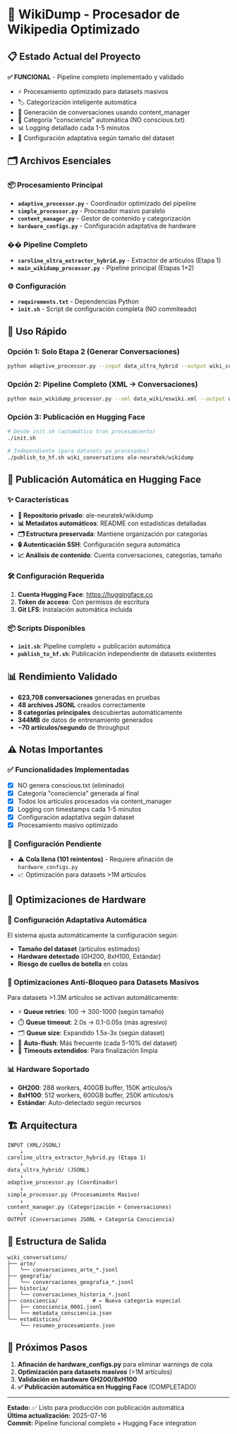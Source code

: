 # 🧠 WikiDump - Procesador de Wikipedia Optimizado

## 📋 Estado Actual del Proyecto

**✅ FUNCIONAL** - Pipeline completo implementado y validado
- ⚡ Procesamiento optimizado para datasets masivos
- 🏷️ Categorización inteligente automática  
- 💬 Generación de conversaciones usando content_manager
- 🧠 Categoría "consciencia" automática (NO conscious.txt)
- 📊 Logging detallado cada 1-5 minutos
- 🔧 Configuración adaptativa según tamaño del dataset

## 🗂️ Archivos Esenciales

### 📦 Procesamiento Principal
- **`adaptive_processor.py`** - Coordinador optimizado del pipeline
- **`simple_processor.py`** - Procesador masivo paralelo
- **`content_manager.py`** - Gestor de contenido y categorización
- **`hardware_configs.py`** - Configuración adaptativa de hardware

### ��️ Pipeline Completo  
- **`caroline_ultra_extractor_hybrid.py`** - Extractor de artículos (Etapa 1)
- **`main_wikidump_processor.py`** - Pipeline principal (Etapas 1+2)

### ⚙️ Configuración
- **`requirements.txt`** - Dependencias Python
- **`init.sh`** - Script de configuración completa (NO commiteado)

## 🚀 Uso Rápido

### Opción 1: Solo Etapa 2 (Generar Conversaciones)
```bash
python adaptive_processor.py --input data_ultra_hybrid --output wiki_conversations
```

### Opción 2: Pipeline Completo (XML → Conversaciones)
```bash
python main_wikidump_processor.py --xml data_wiki/eswiki.xml --output wiki_conversations
```

### Opción 3: Publicación en Hugging Face
```bash
# Desde init.sh (automático tras procesamiento)
./init.sh

# Independiente (para datasets ya procesados)
./publish_to_hf.sh wiki_conversations ale-neuratek/wikidump
```

## 🤗 Publicación Automática en Hugging Face

### ✨ Características
- **🔐 Repositorio privado**: ale-neuratek/wikidump
- **📊 Metadatos automáticos**: README con estadísticas detalladas
- **🗂️ Estructura preservada**: Mantiene organización por categorías
- **🔒 Autenticación SSH**: Configuración segura automática
- **📈 Análisis de contenido**: Cuenta conversaciones, categorías, tamaño

### 🛠️ Configuración Requerida
1. **Cuenta Hugging Face**: https://huggingface.co
2. **Token de acceso**: Con permisos de escritura
3. **Git LFS**: Instalación automática incluida

### 📦 Scripts Disponibles
- **`init.sh`**: Pipeline completo + publicación automática
- **`publish_to_hf.sh`**: Publicación independiente de datasets existentes

## 📊 Rendimiento Validado

- **623,708 conversaciones** generadas en pruebas
- **48 archivos JSONL** creados correctamente  
- **8 categorías principales** descubiertas automáticamente
- **344MB** de datos de entrenamiento generados
- **~70 artículos/segundo** de throughput

## ⚠️ Notas Importantes

### ✅ Funcionalidades Implementadas
- [x] NO genera conscious.txt (eliminado)
- [x] Categoría "consciencia" generada al final 
- [x] Todos los artículos procesados via content_manager
- [x] Logging con timestamps cada 1-5 minutos
- [x] Configuración adaptativa según dataset
- [x] Procesamiento masivo optimizado

### 🔧 Configuración Pendiente  
- ⚠️ **Cola llena (101 reintentos)** - Requiere afinación de `hardware_configs.py`
- 📈 Optimización para datasets >1M artículos

## 🔧 Optimizaciones de Hardware

### 🎯 Configuración Adaptativa Automática
El sistema ajusta automáticamente la configuración según:
- **Tamaño del dataset** (artículos estimados)
- **Hardware detectado** (GH200, 8xH100, Estándar)
- **Riesgo de cuellos de botella** en colas

### 🚀 Optimizaciones Anti-Bloqueo para Datasets Masivos
Para datasets >1.3M artículos se activan automáticamente:
- ⚡ **Queue retries**: 100 → 300-1000 (según tamaño)
- ⏱️ **Queue timeout**: 2.0s → 0.1-0.05s (más agresivo)
- 🗂️ **Queue size**: Expandido 1.5x-3x (según dataset)
- 💾 **Auto-flush**: Más frecuente (cada 5-10% del dataset)
- 🔄 **Timeouts extendidos**: Para finalización limpia

### 📊 Hardware Soportado
- **GH200**: 288 workers, 400GB buffer, 150K artículos/s
- **8xH100**: 512 workers, 600GB buffer, 250K artículos/s  
- **Estándar**: Auto-detectado según recursos

## 🏗️ Arquitectura

```
INPUT (XML/JSONL) 
    ↓
caroline_ultra_extractor_hybrid.py (Etapa 1)
    ↓
data_ultra_hybrid/ (JSONL)
    ↓
adaptive_processor.py (Coordinador)
    ↓
simple_processor.py (Procesamiento Masivo)
    ↓
content_manager.py (Categorización + Conversaciones)
    ↓
OUTPUT (Conversaciones JSONL + Categoría Consciencia)
```

## 📁 Estructura de Salida

```
wiki_conversations/
├── arte/
│   └── conversaciones_arte_*.jsonl
├── geografia/
│   └── conversaciones_geografia_*.jsonl
├── historia/
│   └── conversaciones_historia_*.jsonl
├── consciencia/           # ← Nueva categoría especial
│   ├── consciencia_0001.jsonl
│   └── metadata_consciencia.json
└── estadisticas/
    └── resumen_procesamiento.json
```

## 🔄 Próximos Pasos

1. **Afinación de hardware_configs.py** para eliminar warnings de cola
2. **Optimización para datasets masivos** (>1M artículos)
3. **Validación en hardware GH200/8xH100**
4. **✅ Publicación automática en Hugging Face** (COMPLETADO)

---

**Estado:** ✅ Listo para producción con publicación automática  
**Última actualización:** 2025-07-16  
**Commit:** Pipeline funcional completo + Hugging Face integration
